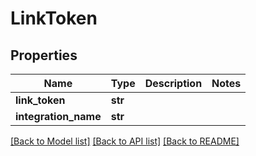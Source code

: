 # LinkToken


## Properties
Name | Type | Description | Notes
------------ | ------------- | ------------- | -------------
**link_token** | **str** |  | 
**integration_name** | **str** |  | 

[[Back to Model list]](../README.md#documentation-for-models) [[Back to API list]](../README.md#documentation-for-api-endpoints) [[Back to README]](../README.md)


